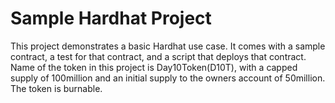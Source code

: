 # Sample Hardhat Project

This project demonstrates a basic Hardhat use case. It comes with a sample contract, a test for that contract, and a script that deploys that contract.
Name of the token in this project is Day10Token(D10T), with a capped supply of 100million  and an initial supply to the owners account of 50million.
The token is burnable.
